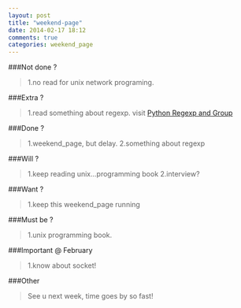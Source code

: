 ```yaml
---
layout: post
title: "weekend-page"
date: 2014-02-17 18:12
comments: true
categories: weekend_page
---
```

###Not done ?

>1.no read for unix network programing.

###Extra ?
	
>1.read something about regexp. visit [Python Regexp and Group](http://leisiwo.com/blog/2014/02/14/python-regexp-and-group/)
       
###Done ?

>1.weekend_page, but delay.
>2.something about regexp
	
###Will ?

>1.keep reading unix...programming book
>2.interview?
		
###Want ?

>1.keep this weekend_page running

###Must be ?

>1.unix programming book.

###Important @ February
	
>1.know about socket!
	
###Other 

>See u next week, time goes by so fast!